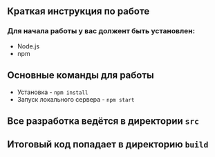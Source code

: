 ## Краткая инструкция по работе

### Для начала работы у вас должент быть установлен:

- Node.js
- npm

## Основные команды для работы

- Установка - `npm install`
- Запуск локального сервера - `npm start`

## Все разработка ведётся в директории `src`

## Итоговый код попадает в директорию `build`
